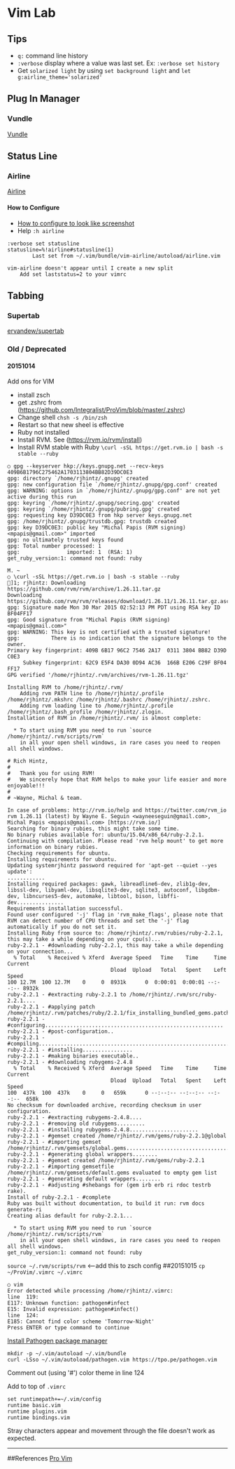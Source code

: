 # Vim Lab
## Tips
*  `q:` command line history
*  `:verbose` display where a value was last set. Ex: `:verbose set history`
*  Get `solarized light` by using `set background light` and `let g:airline_theme='solarized'`

## Plug In Manager
### Vundle
[Vundle](https://github.com/VundleVim/Vundle.vim)

## Status Line
### Airline
[Airline](https://github.com/vim-airline/vim-airline)

#### How to Configure
* [How to configure to look like screenshot](http://vi.stackexchange.com/questions/5622/how-to-configure-vim-airline-plugin-to-look-like-its-own-project-screenshot)
* Help `:h airline`

```
:verbose set statusline
statusline=%!airline#statusline(1)
        Last set from ~/.vim/bundle/vim-airline/autoload/airline.vim
```

```
vim-airline doesn't appear until I create a new split
    Add set laststatus=2 to your vimrc
```

## Tabbing
### Supertab
[ervandew/supertab](https://github.com/ervandew/supertab)

### Old / Deprecated
#### 20151014
Add ons for VIM
* install zsch
* get .zshrc from (https://github.com/Integralist/ProVim/blob/master/.zshrc)
* Change shell `chsh -s /bin/zsh`
* Restart so that new sheel is effective
* Ruby not installed
* Install RVM. See (https://rvm.io/rvm/install)
* Install RVM stable with Ruby `\curl -sSL https://get.rvm.io | bash -s stable --ruby`
```
○ gpg --keyserver hkp://keys.gnupg.net --recv-keys 409B6B1796C275462A1703113804BB82D39DC0E3
gpg: directory `/home/rjhintz/.gnupg' created
gpg: new configuration file `/home/rjhintz/.gnupg/gpg.conf' created
gpg: WARNING: options in `/home/rjhintz/.gnupg/gpg.conf' are not yet active during this run
gpg: keyring `/home/rjhintz/.gnupg/secring.gpg' created
gpg: keyring `/home/rjhintz/.gnupg/pubring.gpg' created
gpg: requesting key D39DC0E3 from hkp server keys.gnupg.net
gpg: /home/rjhintz/.gnupg/trustdb.gpg: trustdb created
gpg: key D39DC0E3: public key "Michal Papis (RVM signing) <mpapis@gmail.com>" imported
gpg: no ultimately trusted keys found
gpg: Total number processed: 1
gpg:               imported: 1  (RSA: 1)
get_ruby_version:1: command not found: ruby                                  

M. ~ 
○ \curl -sSL https://get.rvm.io | bash -s stable --ruby
]1; rjhintz: Downloading https://github.com/rvm/rvm/archive/1.26.11.tar.gz
Downloading https://github.com/rvm/rvm/releases/download/1.26.11/1.26.11.tar.gz.asc
gpg: Signature made Mon 30 Mar 2015 02:52:13 PM PDT using RSA key ID BF04FF17
gpg: Good signature from "Michal Papis (RVM signing) <mpapis@gmail.com>"
gpg: WARNING: This key is not certified with a trusted signature!
gpg:          There is no indication that the signature belongs to the owner.
Primary key fingerprint: 409B 6B17 96C2 7546 2A17  0311 3804 BB82 D39D C0E3
     Subkey fingerprint: 62C9 E5F4 DA30 0D94 AC36  166B E206 C29F BF04 FF17
GPG verified '/home/rjhintz/.rvm/archives/rvm-1.26.11.tgz'

Installing RVM to /home/rjhintz/.rvm/
    Adding rvm PATH line to /home/rjhintz/.profile /home/rjhintz/.mkshrc /home/rjhintz/.bashrc /home/rjhintz/.zshrc.
    Adding rvm loading line to /home/rjhintz/.profile /home/rjhintz/.bash_profile /home/rjhintz/.zlogin.
Installation of RVM in /home/rjhintz/.rvm/ is almost complete:

  * To start using RVM you need to run `source /home/rjhintz/.rvm/scripts/rvm`
    in all your open shell windows, in rare cases you need to reopen all shell windows.

# Rich Hintz,
#
#   Thank you for using RVM!
#   We sincerely hope that RVM helps to make your life easier and more enjoyable!!!
#
# ~Wayne, Michal & team.

In case of problems: http://rvm.io/help and https://twitter.com/rvm_io
rvm 1.26.11 (latest) by Wayne E. Seguin <wayneeseguin@gmail.com>, Michal Papis <mpapis@gmail.com> [https://rvm.io/]
Searching for binary rubies, this might take some time.
No binary rubies available for: ubuntu/15.04/x86_64/ruby-2.2.1.
Continuing with compilation. Please read 'rvm help mount' to get more information on binary rubies.
Checking requirements for ubuntu.
Installing requirements for ubuntu.
Updating systemrjhintz password required for 'apt-get --quiet --yes update': 
............
Installing required packages: gawk, libreadline6-dev, zlib1g-dev, libssl-dev, libyaml-dev, libsqlite3-dev, sqlite3, autoconf, libgdbm-dev, libncurses5-dev, automake, libtool, bison, libffi-dev...............
Requirements installation successful.
Found user configured '-j' flag in 'rvm_make_flags', please note that RVM can detect number of CPU threads and set the '-j' flag automatically if you do not set it.
Installing Ruby from source to: /home/rjhintz/.rvm/rubies/ruby-2.2.1, this may take a while depending on your cpu(s)...
ruby-2.2.1 - #downloading ruby-2.2.1, this may take a while depending on your connection...
  % Total    % Received % Xferd  Average Speed   Time    Time     Time  Current
                                 Dload  Upload   Total   Spent    Left  Speed
100 12.7M  100 12.7M    0     0  8931k      0  0:00:01  0:00:01 --:--:-- 8932k
ruby-2.2.1 - #extracting ruby-2.2.1 to /home/rjhintz/.rvm/src/ruby-2.2.1....
ruby-2.2.1 - #applying patch /home/rjhintz/.rvm/patches/ruby/2.2.1/fix_installing_bundled_gems.patch.
ruby-2.2.1 - #configuring.........................................................
ruby-2.2.1 - #post-configuration..
ruby-2.2.1 - #compiling...............................................................................
ruby-2.2.1 - #installing................
ruby-2.2.1 - #making binaries executable..
ruby-2.2.1 - #downloading rubygems-2.4.8
  % Total    % Received % Xferd  Average Speed   Time    Time     Time  Current
                                 Dload  Upload   Total   Spent    Left  Speed
100  437k  100  437k    0     0   659k      0 --:--:-- --:--:-- --:--:--  658k
No checksum for downloaded archive, recording checksum in user configuration.
ruby-2.2.1 - #extracting rubygems-2.4.8....
ruby-2.2.1 - #removing old rubygems.........
ruby-2.2.1 - #installing rubygems-2.4.8......................
ruby-2.2.1 - #gemset created /home/rjhintz/.rvm/gems/ruby-2.2.1@global
ruby-2.2.1 - #importing gemset /home/rjhintz/.rvm/gemsets/global.gems...............................................
ruby-2.2.1 - #generating global wrappers........
ruby-2.2.1 - #gemset created /home/rjhintz/.rvm/gems/ruby-2.2.1
ruby-2.2.1 - #importing gemsetfile /home/rjhintz/.rvm/gemsets/default.gems evaluated to empty gem list
ruby-2.2.1 - #generating default wrappers........
ruby-2.2.1 - #adjusting #shebangs for (gem irb erb ri rdoc testrb rake).
Install of ruby-2.2.1 - #complete 
Ruby was built without documentation, to build it run: rvm docs generate-ri
Creating alias default for ruby-2.2.1...

  * To start using RVM you need to run `source /home/rjhintz/.rvm/scripts/rvm`
    in all your open shell windows, in rare cases you need to reopen all shell windows.
get_ruby_version:1: command not found: ruby        
```

`source ~/.rvm/scripts/rvm`  <--add this to zsch config
##20151015
`cp ~/ProVim/.vimrc ~/.vimrc`
```
○ vim
Error detected while processing /home/rjhintz/.vimrc:
line  119:
E117: Unknown function: pathogen#infect
E15: Invalid expression: pathogen#infect()
line  124:
E185: Cannot find color scheme 'Tomorrow-Night'
Press ENTER or type command to continue
```
[Install Pathogen package manager](http://www.vim.org/scripts/script.php?script_id=2332)
```
mkdir -p ~/.vim/autoload ~/.vim/bundle 
curl -LSso ~/.vim/autoload/pathogen.vim https://tpo.pe/pathogen.vim
```

Comment out (using '#') color theme in line 124

Add to top of `.vimrc`
```
set runtimepath+=~/.vim/config
runtime basic.vim
runtime plugins.vim
runtime bindings.vim
```

Stray characters appear and movement through the file doesn't work as expected.

--------------------------
##References
[Pro Vim](https://www.safaribooksonline.com/library/view/pro-vim/9781484202500/)

